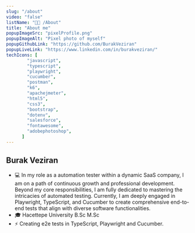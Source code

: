 ```yaml
---
slug: "/about"
video: "false"
listName: "👨‍💻 /About"
title: "About me"
popupImageSrc: "pixelProfile.png"
popupImageAlt: "Pixel photo of myself"
popupGithubLink: "https://github.com/BurakVeziran"
popupLiveLink: "https://www.linkedin.com/in/burakveziran/"
techIcons: [
        "javascript",
        "typescript",
        "playwright",
        "cucumber",
        "postman",
        "k6",
        "apachejmeter",
        "html5",
        "css3",
        "bootstrap",
        "dotenv",
        "salesforce",
        "fontawesome",
        "adobephotoshop",
      ]
---
```


## Burak Veziran

- 💻 In my role as a automation tester within a dynamic SaaS company, I am on a path of continuous growth and professional development. Beyond my core responsibilities, I am fully dedicated to mastering the intricacies of automated testing. Currently, I am deeply engaged in Playwright, TypeScript, and Cucumber to create comprehensive end-to-end tests that align with diverse software functionalities.
- 🎓 Hacettepe University B.Sc M.Sc
- ⚡ Creating e2e tests in TypeScript, Playwright and Cucumber.
